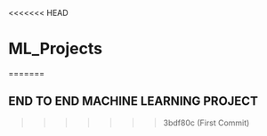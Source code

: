 <<<<<<< HEAD
# ML_Projects
=======
## END TO END MACHINE LEARNING PROJECT
>>>>>>> 3bdf80c (First Commit)
